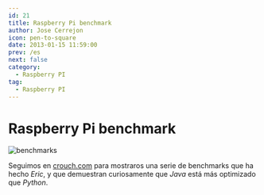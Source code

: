 ```yaml
---
id: 21
title: Raspberry Pi benchmark
author: Jose Cerrejon
icon: pen-to-square
date: 2013-01-15 11:59:00
prev: /es
next: false
category:
  - Raspberry PI
tag:
  - Raspberry PI
---
```


# Raspberry Pi benchmark

![benchmarks](/images/benchmark.jpg)

Seguimos en [crouch.com](http://trouch.com/2013/01/12/raspberry-pi-benchmark/) para mostraros una serie de benchmarks que ha hecho *Eric*, y que demuestran curiosamente que *Java* está más optimizado que *Python*.